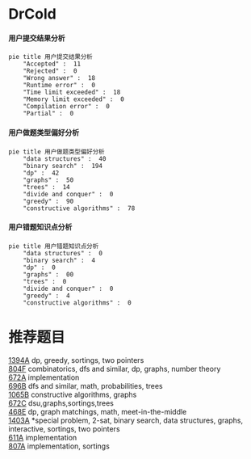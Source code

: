 # DrCold

<!-- tabs:start -->



#### **用户提交结果分析**

```mermaid
pie title 用户提交结果分析
    "Accepted" :  11
    "Rejected" :  0
    "Wrong answer" :  18
    "Runtime error" :  0
    "Time limit exceeded" :  18
    "Memory limit exceeded" :  0
    "Compilation error" :  0
    "Partial" :  0
```

#### **用户做题类型偏好分析**

```mermaid
pie title 用户做题类型偏好分析
    "data structures" :  40
    "binary search" :  194
    "dp" :  42
    "graphs" :  50
    "trees" :  14
    "divide and conquer" :  0
    "greedy" :  90
    "constructive algorithms" :  78
```
#### **用户错题知识点分析**

```mermaid
pie title 用户错题知识点分析
    "data structures" :  0
    "binary search" :  4
    "dp" :  0
    "graphs" :  00
    "trees" :  0
    "divide and conquer" :  0
    "greedy" :  4
    "constructive algorithms" :  0
```



<!-- tabs:end -->
# 推荐题目
[1394A](https://codeforces.com/contest/1394/problem/A)		dp,
                        greedy,
                        sortings,
                        two pointers		  
[804F](https://codeforces.com/contest/804/problem/F)		combinatorics,
                        dfs and similar,
                        dp,
                        graphs,
                        number theory		  
[672A](https://codeforces.com/contest/672/problem/A)		implementation		  
[696B](https://codeforces.com/contest/696/problem/B)		dfs and similar,
                        math,
                        probabilities,
                        trees		  
[1065B](https://codeforces.com/contest/1065/problem/B)		constructive algorithms,
                        graphs		  
[672C](https://codeforces.com/contest/672/problem/C)		dsu,graphs,sortings,trees		  
[468E](https://codeforces.com/contest/468/problem/E)		dp,
                        graph matchings,
                        math,
                        meet-in-the-middle		  
[1403A](https://codeforces.com/contest/1403/problem/A)		*special problem,
                        2-sat,
                        binary search,
                        data structures,
                        graphs,
                        interactive,
                        sortings,
                        two pointers		  
[611A](https://codeforces.com/contest/611/problem/A)		implementation		  
[807A](https://codeforces.com/contest/807/problem/A)		implementation,
                        sortings		  
